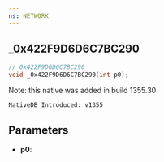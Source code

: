 ```yaml
---
ns: NETWORK
---
```

## _0x422F9D6D6C7BC290

```c
// 0x422F9D6D6C7BC290
void _0x422F9D6D6C7BC290(int p0);
```

Note: this native was added in build 1355.30

```
NativeDB Introduced: v1355
```

## Parameters
* **p0**:
